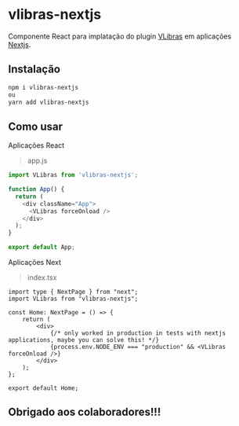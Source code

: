 # vlibras-nextjs

Componente React para implatação  do plugin <a href="https://www.gov.br/governodigital/pt-br/vlibras" target="_blank">VLibras</a> em aplicações <a href="https://nextjs.org/" target="_blank">Nextjs</a>.

## Instalação

```sh
npm i vlibras-nextjs
ou
yarn add vlibras-nextjs
```
## Como usar

Aplicações React
>app.js

```js
import VLibras from 'vlibras-nextjs';

function App() {
  return (
    <div className="App">
      <VLibras forceOnload />
    </div>
  );
}

export default App;
```

Aplicações Next
>index.tsx

```tsx
import type { NextPage } from "next";
import VLibras from "vlibras-nextjs";

const Home: NextPage = () => {
	return (
		<div>
			{/* only worked in production in tests with nextjs applications, maybe you can solve this! */}
			{process.env.NODE_ENV === "production" && <VLibras forceOnload />}
		</div>
	);
};

export default Home;
```
## Obrigado aos colaboradores!!!
